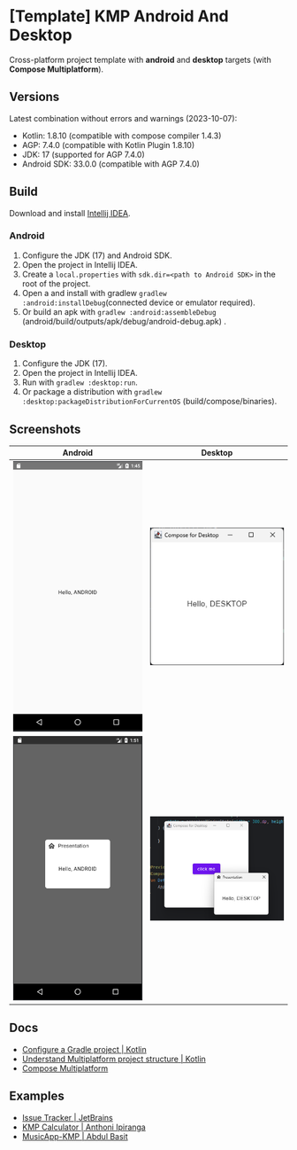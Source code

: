 # [Template] KMP Android And Desktop

Cross-platform project template with **android** and **desktop** targets (with **Compose Multiplatform**).

## Versions

Latest combination without errors and warnings (2023-10-07):

- Kotlin: 1.8.10 (compatible with compose compiler 1.4.3)
- AGP: 7.4.0 (compatible with Kotlin Plugin 1.8.10)
- JDK: 17 (supported for AGP 7.4.0)
- Android SDK: 33.0.0 (compatible with AGP 7.4.0)

## Build

Download and install [Intellij IDEA](https://www.jetbrains.com/idea/download).

### Android

1. Configure the JDK (17) and Android SDK.
2. Open the project in Intellij IDEA.
3. Create a `local.properties` with `sdk.dir=<path to Android SDK>` in the root of the project.
4. Open a and install with gradlew `gradlew :android:installDebug`(connected device or emulator required).
5. Or build an apk with `gradlew :android:assembleDebug` (android/build/outputs/apk/debug/android-debug.apk) .

### Desktop

1. Configure the JDK (17).
2. Open the project in Intellij IDEA.
3. Run with `gradlew :desktop:run`.
4. Or package a distribution with `gradlew :desktop:packageDistributionForCurrentOS` (build/compose/binaries).

## Screenshots

| Android                                               | Desktop                                           |
|-------------------------------------------------------|---------------------------------------------------|
| ![android.png](screenshots/android.png)               | ![desktop](screenshots/desktop.png)               |
| ![android dialog.png](screenshots/android-dialog.png) | ![desktop dialog](screenshots/desktop-dialog.png) |

## Docs
- [Configure a Gradle project | Kotlin](https://kotlinlang.org/docs/gradle-configure-project.html)
- [Understand Multiplatform project structure | Kotlin](https://kotlinlang.org/docs/multiplatform-discover-project.html)
- [Compose Multiplatform](https://www.jetbrains.com/lp/compose-multiplatform/)

## Examples
- [Issue Tracker | JetBrains](https://github.com/JetBrains/compose-multiplatform/tree/master/examples/issues)
- [KMP Calculator | Anthoni Ipiranga](https://github.dev/ipirangad3v/kmp-calculator)
- [MusicApp-KMP | Abdul Basit](https://github.com/SEAbdulbasit/MusicApp-KMP)